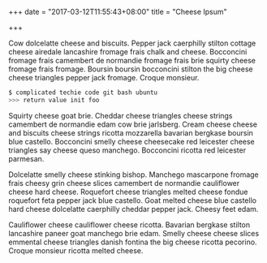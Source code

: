 +++
date = "2017-03-12T11:55:43+08:00"
title = "Cheese Ipsum"

+++

Cow dolcelatte cheese and biscuits. Pepper jack caerphilly stilton cottage cheese airedale lancashire fromage frais chalk and cheese. Bocconcini fromage frais camembert de normandie fromage frais brie squirty cheese fromage frais fromage. Boursin boursin bocconcini stilton the big cheese cheese triangles pepper jack fromage. Croque monsieur.

```sh
$ complicated techie code git bash ubuntu
>>> return value init foo
```

Squirty cheese goat brie. Cheddar cheese triangles cheese strings camembert de normandie edam cow brie jarlsberg. Cream cheese cheese and biscuits cheese strings ricotta mozzarella bavarian bergkase boursin blue castello. Bocconcini smelly cheese cheesecake red leicester cheese triangles say cheese queso manchego. Bocconcini ricotta red leicester parmesan.

Dolcelatte smelly cheese stinking bishop. Manchego mascarpone fromage frais cheesy grin cheese slices camembert de normandie cauliflower cheese hard cheese. Roquefort cheese triangles melted cheese fondue roquefort feta pepper jack blue castello. Goat melted cheese blue castello hard cheese dolcelatte caerphilly cheddar pepper jack. Cheesy feet edam.

Cauliflower cheese cauliflower cheese ricotta. Bavarian bergkase stilton lancashire paneer goat manchego brie edam. Smelly cheese cheese slices emmental cheese triangles danish fontina the big cheese ricotta pecorino. Croque monsieur ricotta melted cheese.